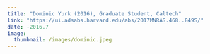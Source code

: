 ```yaml
---
title: "Dominic Yurk (2016), Graduate Student, Caltech"
link: "https://ui.adsabs.harvard.edu/abs/2017MNRAS.468..849S/"
date: -2016.7
image: 
  thumbnail: /images/dominic.jpeg
---
```


